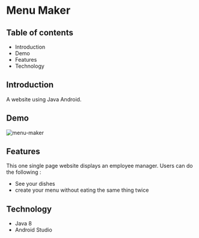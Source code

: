 <h1>Menu Maker</h1>
    <h2>Table of contents</h2>
    <ul>
        <li>Introduction</li>
        <li>Demo</li>
        <li>Features</li>
        <li>Technology</li>
    </ul>

<h2>Introduction</h2>

A website using Java Android.

<h2>Demo</h2>

![menu-maker](https://github.com/lazar360/menu-maker/assets/91179295/95207177-2c15-4a40-b1d1-1bfb665a1e61)

<h2>Features</h2>
This one single page website displays an employee manager.
Users can do the following :
<ul>
    <li>See your dishes</li>
    <li>create your menu without eating the same thing twice</li>
</ul>
<h2>Technology</h2>
<ul>
    <li>Java 8</li>
    <li>Android Studio</li>
</ul>
